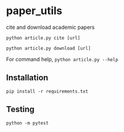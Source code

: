 # paper_utils
cite and download academic papers

`python article.py cite [url]`

`python article.py download [url]`


For command help, 
`python article.py --help` 

## Installation

`pip install -r requirements.txt`


## Testing

`python -m pytest`